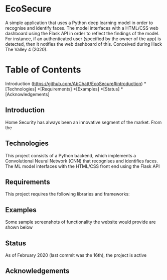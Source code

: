 # EcoSecure
 A simple application that uses a Python deep learning model in order to recognise and identify faces. The model interfaces with a HTML/CSS web dashboard using the Flask API in order to reflect the findings of the model. For instance, if an authenticated user (specified by the owner of the app) is detected, then it notifies the web dashboard of this. Conceived during Hack The Valley 4 (2020).

# Table of Contents
Introduction (https://github.com/AbChatt/EcoSecure#introduction)
*[Technologies]
*[Requirements]
*[Examples] 
*[Status] 
*[Acknowledgements] 

## Introduction 
Home Security has always been an innovative segment of the market. From the 

## Technologies
This project consists of a Python backend, which implements a Convolutional Neural Network (CNN) that recognises and identifies faces. The ML model interfaces with the HTML/CSS front end using the Flask API

## Requirements
This project requires the following libraries and frameworks:

## Examples
Some sample screenshots of functionality the website would provide are shown below

## Status
As of February 2020 (last commit was the 16th), the project is active

## Acknowledgements

